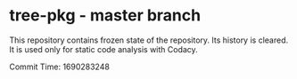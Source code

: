 # tree-pkg - master branch

This repository contains frozen state of the repository.
Its history is cleared. It is used only for static code
analysis with Codacy.

Commit Time: 1690283248